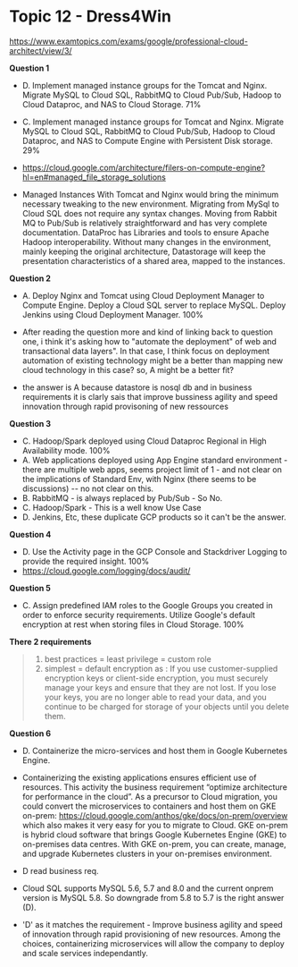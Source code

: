 # Topic 12 - Dress4Win

https://www.examtopics.com/exams/google/professional-cloud-architect/view/3/

**Question 1**

- D. Implement managed instance groups for the Tomcat and Nginx. Migrate MySQL to Cloud SQL, RabbitMQ to Cloud Pub/Sub, Hadoop to Cloud Dataproc, and NAS to Cloud Storage. 71%

- C. Implement managed instance groups for Tomcat and Nginx. Migrate MySQL to Cloud SQL, RabbitMQ to Cloud Pub/Sub, Hadoop to Cloud Dataproc, and NAS to Compute Engine with Persistent Disk storage. 29%

- https://cloud.google.com/architecture/filers-on-compute-engine?hl=en#managed_file_storage_solutions

- Managed Instances With Tomcat and Nginx would bring the minimum necessary tweaking to the new environment.
  Migrating from MySql to Cloud SQL does not require any syntax changes.
  Moving from Rabbit MQ to Pub/Sub is relatively straightforward and has very complete documentation.
  DataProc has Libraries and tools to ensure Apache Hadoop interoperability.
  Without many changes in the environment, mainly keeping the original architecture, Datastorage will keep the presentation characteristics of a shared area, mapped to the instances.

**Question 2**

- A. Deploy Nginx and Tomcat using Cloud Deployment Manager to Compute Engine. Deploy a Cloud SQL server to replace MySQL. Deploy Jenkins using Cloud Deployment Manager. 100%

- After reading the question more and kind of linking back to question one, i think it's asking how to "automate the deployment" of web and transactional data layers". In that case, I think focus on deployment automation of existing technology might be a better than mapping new cloud technology in this case? so, A might be a better fit?

- the answer is A because datastore is nosql db and in business requirements it is clarly sais that improve bussiness agility and speed innovation through rapid provisoning of new ressources

**Question 3**

- C. Hadoop/Spark deployed using Cloud Dataproc Regional in High Availability mode. 100%
- A. Web applications deployed using App Engine standard environment - there are multiple web apps, seems project limit of 1 - and not clear on the implications of Standard Env, with Nginx (there seems to be discussions) -- no not clear on this.
- B. RabbitMQ - is always replaced by Pub/Sub - So No.
- C. Hadoop/Spark - This is a well know Use Case
- D. Jenkins, Etc, these duplicate GCP products so it can't be the answer.

**Question 4**

- D. Use the Activity page in the GCP Console and Stackdriver Logging to provide the required insight. 100%
- https://cloud.google.com/logging/docs/audit/

**Question 5**

- C. Assign predefined IAM roles to the Google Groups you created in order to enforce security requirements. Utilize Google's default encryption at rest when storing files in Cloud Storage. 100%

**There 2 requirements**

> 1. best practices = least privilege = custom role
> 2. simplest = default encryption as
>    : If you use customer-supplied encryption keys or client-side encryption, you must securely manage your keys and ensure that they are not lost. If you lose your keys, you are no longer able to read your data, and you continue to be charged for storage of your objects until you delete them.

**Question 6**

- D. Containerize the micro-services and host them in Google Kubernetes Engine.

- Containerizing the existing applications ensures efficient use of resources. This activity the business requirement “optimize architecture for performance in the cloud”. As a precursor to Cloud migration, you could convert the microservices to containers and host them on GKE on-prem: https://cloud.google.com/anthos/gke/docs/on-prem/overview which also makes it very easy for you to migrate to Cloud. GKE on-prem is hybrid cloud software that brings Google Kubernetes Engine (GKE) to on-premises data centres. With GKE on-prem, you can create, manage, and upgrade Kubernetes clusters in your on-premises environment.

- D read business req.

- Cloud SQL supports MySQL 5.6, 5.7 and 8.0 and the current onprem version is MySQL 5.8. So downgrade from 5.8 to 5.7 is the right answer (D).

- 'D' as it matches the requirement - Improve business agility and speed of innovation through rapid provisioning of new resources. Among the choices, containerizing microservices will allow the company to deploy and scale services independantly.
